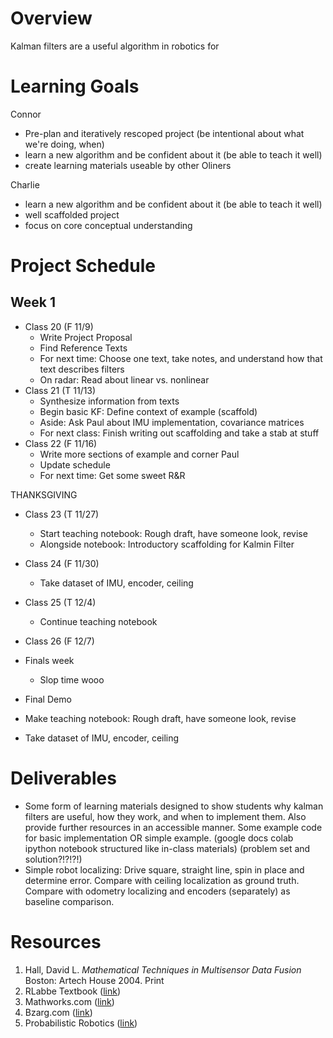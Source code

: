 # Overview
Kalman filters are a useful algorithm in robotics for 

# Learning Goals
Connor
- Pre-plan and iteratively rescoped project (be intentional about what we're doing, when)
- learn a new algorithm and be confident about it (be able to teach it well)
- create learning materials useable by other Oliners

Charlie
- learn a new algorithm and be confident about it (be able to teach it well)
- well scaffolded project
- focus on core conceptual understanding

# Project Schedule
## Week 1
- Class 20 (F 11/9)
  - Write Project Proposal
  - Find Reference Texts
  - For next time: Choose one text, take notes, and understand how that text describes filters
  - On radar: Read about linear vs. nonlinear
- Class 21 (T 11/13)
  - Synthesize information from texts
  - Begin basic KF: Define context of example (scaffold)
  - Aside: Ask Paul about IMU implementation, covariance matrices
  - For next class: Finish writing out scaffolding and take a stab at stuff
- Class 22 (F 11/16)
  - Write more sections of example and corner Paul
  - Update schedule
  - For next time: Get some sweet R&R
  
THANKSGIVING

- Class 23 (T 11/27)
  - Start teaching notebook: Rough draft, have someone look, revise
  - Alongside notebook: Introductory scaffolding for Kalmin Filter
- Class 24 (F 11/30)
  - Take dataset of IMU, encoder, ceiling
- Class 25 (T 12/4)
  - Continue teaching notebook
- Class 26 (F 12/7)
- Finals week
  - Slop time wooo
- Final Demo

- Make teaching notebook: Rough draft, have someone look, revise
- Take dataset of IMU, encoder, ceiling

# Deliverables
- Some form of learning materials designed to show students why kalman filters are useful, how they work, and when to implement them. Also provide further resources in an accessible manner. Some example code for basic implementation OR simple example. (google docs colab ipython notebook structured like in-class materials) (problem set and solution?!?!?!)
- Simple robot localizing: Drive square, straight line, spin in place and determine error. Compare with ceiling localization as ground truth. Compare with odometry localizing and encoders (separately) as baseline comparison.

# Resources
1. Hall, David L. _Mathematical Techniques in Multisensor Data Fusion_ Boston: Artech House 2004. Print
2. RLabbe Textbook ([link](https://github.com/rlabbe/Kalman-and-Bayesian-Filters-in-Python))
3. Mathworks.com ([link](https://www.mathworks.com/videos/series/understanding-kalman-filters.html))
4. Bzarg.com ([link](http://www.bzarg.com/p/how-a-kalman-filter-works-in-pictures/))
5. Probabilistic Robotics ([link](https://docs.ufpr.br/~danielsantos/ProbabilisticRobotics.pdf))
